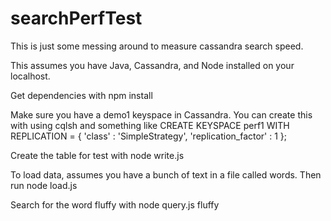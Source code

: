 # searchPerfTest
This is just some messing around to measure cassandra search speed. 

This assumes you have Java, Cassandra, and Node installed on your localhost.

Get dependencies with
npm install

Make sure you have a demo1 keyspace in Cassandra. You can create this with using
cqlsh and something like
CREATE KEYSPACE perf1 WITH REPLICATION = { 'class' : 'SimpleStrategy', 'replication_factor' : 1 };

Create the table for test with 
node write.js

To load data, assumes you have a bunch of text in a file called words. Then run
node load.js

Search for the word fluffy with
node query.js fluffy

